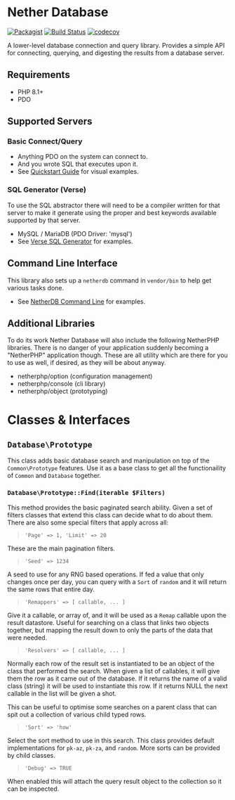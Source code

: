 # Nether Database
[![Packagist](https://img.shields.io/packagist/v/netherphp/database.svg?style=for-the-badge)](https://packagist.org/packages/netherphp/database)
[![Build Status](https://img.shields.io/github/actions/workflow/status/netherphp/database/phpunit.yml?style=for-the-badge)](https://github.com/netherphp/database/actions)
[![codecov](https://img.shields.io/codecov/c/gh/netherphp/database?style=for-the-badge&token=VQC48XNBS2)](https://codecov.io/gh/netherphp/database)

A lower-level database connection and query library. Provides a simple API for connecting, querying, and digesting the results from a database server.


## Requirements

* PHP 8.1+
* PDO


## Supported Servers

### Basic Connect/Query

* Anything PDO on the system can connect to.
* And you wrote SQL that executes upon it.
* See [Quickstart Guide](https://github.com/netherphp/database/wiki/Quickstart-Guide) for visual examples.

### SQL Generator (Verse)

To use the SQL abstractor there will need to be a compiler written for that
server to make it generate using the proper and best keywords available
supported by that server.

* MySQL / MariaDB (PDO Driver: 'mysql')
* See [Verse SQL Generator](https://github.com/netherphp/database/wiki/Verse-SQL-Generator) for examples.



## Command Line Interface

This library also sets up a `netherdb` command in `vendor/bin` to help get
various tasks done.

* See [NetherDB Command Line](https://github.com/netherphp/database/wiki/NetherDB-Command-Line) for examples.


## Additional Libraries

To do its work Nether Database will also include the following NetherPHP libraries. There is no danger of your application suddenly becoming a "NetherPHP" application though. These are all utility which are there for you to use as well, if desired, as they will be about anyway.

* netherphp/option (configuration management)
* netherphp/console (cli library)
* netherphp/object (prototyping)



# Classes & Interfaces

## `Database\Prototype`

This class adds basic database search and manipulation on top of the `Common\Prototype` features. Use it as a base class to get all the functionaility of `Common` and `Database` together.

### `Database\Prototype::Find(iterable $Filters)`

This method provides the basic paginated search ability. Given a set of filters classes that extend this class can decide what to do about them. There are also some special filters that apply across all:

> `'Page' => 1, 'Limit' => 20`

These are the main pagination filters.

> `'Seed' => 1234`

A seed to use for any RNG based operations. If fed a value that only changes once per day, you can query with a `Sort` of `random` and it will return the same rows that entire day.

> `'Remappers' => [ callable, ... ]`

Give it a callable, or array of, and it will be used as a `Remap` callable upon the result datastore. Useful for searching on a class that links two objects together, but mapping the result down to only the parts of the data that were needed.

> `'Resolvers' => [ callable, ... ]`

Normally each row of the result set is instantiated to be an object of the class that performed the search. When given a list of callables, it will give them the row as it came out of the database. If it returns the name of a valid class (string) it will be used to instantiate this row. If it returns NULL the next callable in the list will be given a shot.

This can be useful to optimise some searches on a parent class that can spit out a collection of various child typed rows.

> `'Sort' => 'how'`

Select the sort method to use in this search. This class provides default implementations for `pk-az`, `pk-za`, and `random`. More sorts can be provided by child classes.

> `'Debug' => TRUE`

When enabled this will attach the query result object to the collection so it can be inspected.

